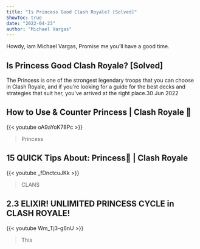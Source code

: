 ```yaml
---
title: "Is Princess Good Clash Royale? [Solved]"
ShowToc: true 
date: "2022-04-23"
author: "Michael Vargas" 
---
```


Howdy, iam Michael Vargas, Promise me you’ll have a good time.
## Is Princess Good Clash Royale? [Solved]
 The Princess is one of the strongest legendary troops that you can choose in Clash Royale, and if you're looking for a guide for the best decks and strategies that suit her, you've arrived at the right place.30 Jun 2022

## How to Use & Counter Princess | Clash Royale 🍊
{{< youtube oA9aYoK78Pc >}}
>Princess

## 15 QUICK Tips About: Princess👸 | Clash Royale
{{< youtube _fDnctcuJKk >}}
>CLANS 

## 2.3 ELIXIR! UNLIMITED PRINCESS CYCLE in CLASH ROYALE!
{{< youtube Wm_Tj3-g6nU >}}
>This 

